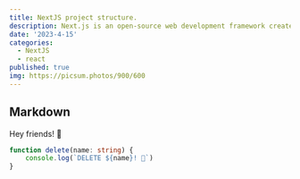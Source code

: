 ```yaml
---
title: NextJS project structure.
description: Next.js is an open-source web development framework created by the private company Vercel providing React-based web applications with server-side rendering and static website generation..
date: '2023-4-15'
categories:
  - NextJS 
  - react
published: true
img: https://picsum.photos/900/600
---
```


## Markdown

Hey friends! 👋

```ts
function delete(name: string) {
	console.log(`DELETE ${name}! 👋`)
}
```
